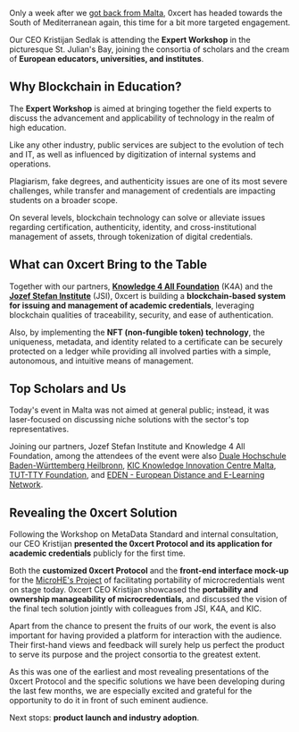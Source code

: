
Only a week after we [got back from Malta](https://0xcert.org/news/delta-summit-recap), 0xcert has headed towards the South of Mediterranean again, this time for a bit more targeted engagement.

Our CEO Kristijan Sedlak is attending the **Expert Workshop** in the picturesque St. Julian's Bay, joining the consortia of scholars and the cream of **European educators, universities, and institutes**.

## Why Blockchain in Education?

The **Expert Workshop** is aimed at bringing together the field experts to discuss the advancement and applicability of technology in the realm of high education.

Like any other industry, public services are subject to the evolution of tech and IT, as well as influenced by digitization of internal systems and operations.

Plagiarism, fake degrees, and authenticity issues are one of its most severe challenges, while transfer and management of credentials are impacting students on a broader scope.

On several levels, blockchain technology can solve or alleviate issues regarding certification, authenticity, identity, and cross-institutional management of assets, through tokenization of digital credentials.

## What can 0xcert Bring to the Table

Together with our partners, **[Knowledge 4 All Foundation](http://www.k4all.org/)** (K4A) and the **[Jozef Stefan Institute](https://www.ijs.si/)** (JSI), 0xcert is building a **blockchain-based system for issuing and management of academic credentials**, leveraging blockchain qualities of traceability, security, and ease of authentication.

Also, by implementing the **NFT (non-fungible token) technology**, the uniqueness, metadata, and identity related to a certificate can be securely protected on a ledger while providing all involved parties with a simple, autonomous, and intuitive means of management.

## Top Scholars and Us

Today's event in Malta was not aimed at general public; instead, it was laser-focused on discussing niche solutions with the sector's top representatives.

Joining our partners, Jozef Stefan Institute and Knowledge 4 All Foundation, among the attendees of the event were also [Duale Hochschule Baden-Württemberg Heilbronn](https://www.heilbronn.dhbw.de/), [KIC Knowledge Innovation Centre Malta](https://knowledgeinnovation.eu/), [TUT-TTY Foundation](http://www.tut.fi/en/about-tut/tut-foundation/), and [EDEN - European Distance and E-Learning Network](http://www.eden-online.org/).

## Revealing the 0xcert Solution

Following the Workshop on MetaData Standard and internal consultation, our CEO Kristijan **presented the 0xcert Protocol and its application for academic credentials** publicly for the first time.

Both the **customized 0xcert Protocol** and the **front-end interface mock-up** for the [MicroHE's Project](https://microcredentials.eu/outputs/wp4/) of facilitating portability of microcredentials went on stage today. 0xcert CEO Kristijan showcased the **portability and ownership manageability of microcredentials**, and discussed the vision of the final tech solution jointly with colleagues from JSI, K4A, and KIC.

Apart from the chance to present the fruits of our work, the event is also important for having provided a platform for interaction with the audience. Their first-hand views and feedback will surely help us perfect the product to serve its purpose and the project consortia to the greatest extent.

As this was one of the earliest and most revealing presentations of the 0xcert Protocol and the specific solutions we have been developing during the last few months, we are especially excited and grateful for the opportunity to do it in front of such eminent audience.

Next stops: **product launch and industry adoption**.
